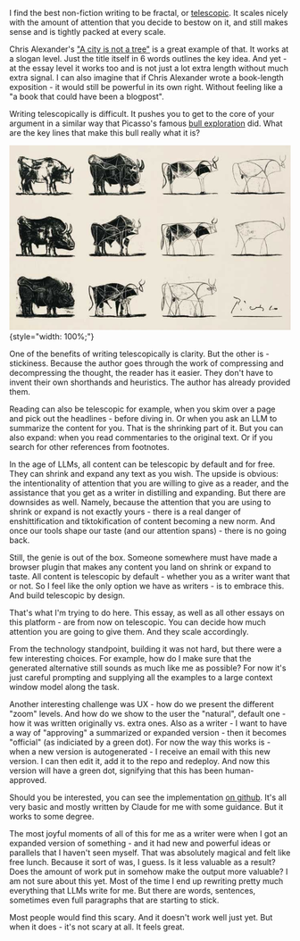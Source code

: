 I find the best non-fiction writing to be fractal, or [telescopic](https://telescopictext.org). It scales nicely with the amount of attention that you decide to bestow on it, and still makes sense and is tightly packed at every scale.

Chris Alexander's ["A city is not a tree"](https://bp.ntu.edu.tw/001/Upload/1352/ckfile/176357fb-2068-4e40-8c50-593780261ce7.pdf) is a great example of that. It works at a slogan level. Just the title itself in 6 words outlines the key idea. And yet - at the essay level it works too and is not just a lot extra length without much extra signal. I can also imagine that if Chris Alexander wrote a book-length exposition - it would still be powerful in its own right. Without feeling like a "a book that could have been a blogpost".

Writing telescopically is difficult. It pushes you to get to the core of your argument in a similar way that Picasso's famous [bull exploration](https://en.wikipedia.org/wiki/Le_Taureau) did. What are the key lines that make this bull really what it is?

![Le Taureau](./img/Pablo-Picasso-The-Bull-1945-2.jpg){style="width: 100%;"}

One of the benefits of writing telescopically is clarity. But the other is - stickiness. Because the author goes through the work of compressing and decompressing the thought, the reader has it easier. They don't have to invent their own shorthands and heuristics. The author has already provided them.

Reading can also be telescopic for example, when you skim over a page and pick out the headlines - before diving in. Or when you ask an LLM to summarize the content for you. That is the shrinking part of it. But you can also expand: when you read commentaries to the original text. Or if you search for other references from footnotes.

In the age of LLMs, all content can be telescopic by default and for free. They can shrink and expand any text as you wish. The upside is obvious: the intentionality of attention that you are willing to give as a reader, and the assistance that you get as a writer in distilling and expanding. But there are downsides as well. Namely, because the attention that you are using to shrink or expand is not exactly yours - there is a real danger of enshittification and tiktokification of content becoming a new norm. And once our tools shape our taste (and our attention spans) - there is no going back.

Still, the genie is out of the box. Someone somewhere must have made a browser plugin that makes any content you land on shrink or expand to taste. All content is telescopic by default - whether you as a writer want that or not. So I feel like the only option we have as writers - is to embrace this. And build telescopic by design.

That's what I'm trying to do here. This essay, as well as all other essays on this platform - are from now on telescopic. You can decide how much attention you are going to give them. And they scale accordingly.

From the technology standpoint, building it was not hard, but there were a few interesting choices. For example, how do I make sure that the generated alternative still sounds as much like me as possible? For now it's just careful prompting and supplying all the examples to a large context window model along the task.

Another interesting challenge was UX - how do we present the different "zoom" levels. And how do we show to the user the "natural", default one - how it was written originally vs. extra ones. Also as a writer - I want to have a way of "approving" a summarized or expanded version - then it becomes "official" (as indiciated by a green dot). For now the way this works is - when a new version is autogenerated - I receive an email with this new version. I can then edit it, add it to the repo and redeploy. And now this version will have a green dot, signifying that this has been human-approved.

Should you be interested, you can see the implementation [on github](https://github.com/GeorgeStrakhov/essays-thoughts-letters). It's all very basic and mostly written by Claude for me with some guidance. But it works to some degree.

The most joyful moments of all of this for me as a writer were when I got an expanded version of something - and it had new and powerful ideas or parallels that I haven't seen myself. That was absolutely magical and felt like free lunch. Because it sort of was, I guess. Is it less valuable as a result? Does the amount of work put in somehow make the output more valuable? I am not sure about this yet. Most of the time I end up rewriting pretty much everything that LLMs write for me. But there are words, sentences, sometimes even full paragraphs that are starting to stick.

Most people would find this scary. And it doesn't work well just yet. But when it does - it's not scary at all. It feels great.
